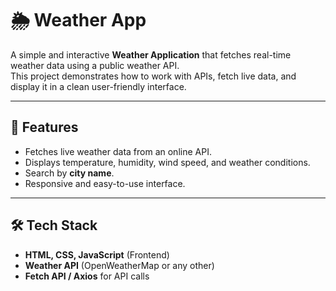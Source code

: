 # 🌦️ Weather App

A simple and interactive **Weather Application** that fetches real-time weather data using a public weather API.  
This project demonstrates how to work with APIs, fetch live data, and display it in a clean user-friendly interface.

---

## 📌 Features
- Fetches live weather data from an online API.
- Displays temperature, humidity, wind speed, and weather conditions.
- Search by **city name**.
- Responsive and easy-to-use interface.

---

## 🛠️ Tech Stack
- **HTML, CSS, JavaScript** (Frontend)
- **Weather API** (OpenWeatherMap or any other)
- **Fetch API / Axios** for API calls
